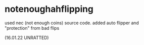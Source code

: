 # notenoughahflipping
used nec (not enough coins) source code. added auto flipper and "protection" from bad flips

(16.01.22 UNRATTED)
